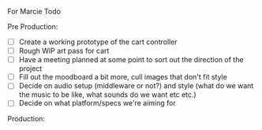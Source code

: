 For Marcie Todo

Pre Production:
- [ ] Create a working prototype of the cart controller
- [ ] Rough WIP art pass for cart
- [ ] Have a meeting planned at some point to sort out the direction of the project
- [ ] Fill out the moodboard a bit more, cull images that don't fit style
- [ ] Decide on audio setup (middleware or not?) and style (what do we want the music to be like, what sounds do we want etc etc.)
- [ ] Decide on what platform/specs we're aiming for

Production: